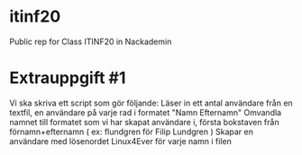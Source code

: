# itinf20
Public rep for Class ITINF20 in Nackademin

# Extrauppgift #1

Vi ska skriva ett script som gör följande:
Läser in ett antal användare från en textfil, en användare på varje rad i formatet "Namn Efternamn"
Omvandla namnet till formatet som vi har skapat användare i, första bokstaven från förnamn+efternamn ( ex: flundgren för Filip Lundgren )
Skapar en användare med lösenordet Linux4Ever för varje namn i filen
